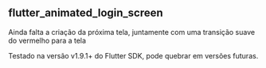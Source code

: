 ## flutter_animated_login_screen

Ainda falta a criação da próxima tela, juntamente com uma transição suave do vermelho para a tela

Testado na versão v1.9.1+ do Flutter SDK, pode quebrar em versões futuras.

